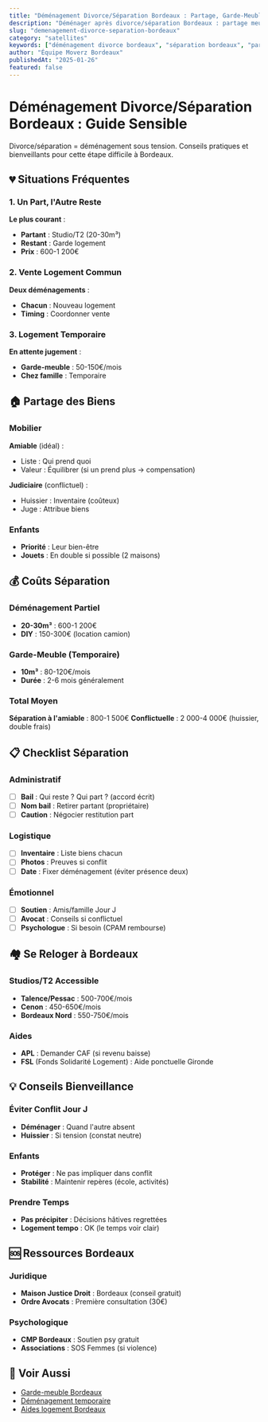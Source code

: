 ```yaml
---
title: "Déménagement Divorce/Séparation Bordeaux : Partage, Garde-Meuble, Conseils"
description: "Déménager après divorce/séparation Bordeaux : partage meubles, logement temporaire, garde-meuble, enfants. Conseils juridiques et pratiques."
slug: "demenagement-divorce-separation-bordeaux"
category: "satellites"
keywords: ["déménagement divorce bordeaux", "séparation bordeaux", "partage meubles divorce", "garde-meuble divorce", "déménagement séparation"]
author: "Équipe Moverz Bordeaux"
publishedAt: "2025-01-26"
featured: false
---
```


# Déménagement Divorce/Séparation Bordeaux : Guide Sensible

Divorce/séparation = déménagement sous tension. Conseils pratiques et bienveillants pour cette étape difficile à Bordeaux.

## 💔 Situations Fréquentes

### 1. Un Part, l'Autre Reste
**Le plus courant** :
- **Partant** : Studio/T2 (20-30m³)
- **Restant** : Garde logement
- **Prix** : 600-1 200€

### 2. Vente Logement Commun
**Deux déménagements** :
- **Chacun** : Nouveau logement
- **Timing** : Coordonner vente

### 3. Logement Temporaire
**En attente jugement** :
- **Garde-meuble** : 50-150€/mois
- **Chez famille** : Temporaire

## 🏠 Partage des Biens

### Mobilier
**Amiable** (idéal) :
- Liste : Qui prend quoi
- Valeur : Équilibrer (si un prend plus → compensation)

**Judiciaire** (conflictuel) :
- Huissier : Inventaire (coûteux)
- Juge : Attribue biens

### Enfants
- **Priorité** : Leur bien-être
- **Jouets** : En double si possible (2 maisons)

## 💰 Coûts Séparation

### Déménagement Partiel
- **20-30m³** : 600-1 200€
- **DIY** : 150-300€ (location camion)

### Garde-Meuble (Temporaire)
- **10m³** : 80-120€/mois
- **Durée** : 2-6 mois généralement

### Total Moyen
**Séparation à l'amiable** : 800-1 500€
**Conflictuelle** : 2 000-4 000€ (huissier, double frais)

## 📋 Checklist Séparation

### Administratif
- [ ] **Bail** : Qui reste ? Qui part ? (accord écrit)
- [ ] **Nom bail** : Retirer partant (propriétaire)
- [ ] **Caution** : Négocier restitution part

### Logistique
- [ ] **Inventaire** : Liste biens chacun
- [ ] **Photos** : Preuves si conflit
- [ ] **Date** : Fixer déménagement (éviter présence deux)

### Émotionnel
- [ ] **Soutien** : Amis/famille Jour J
- [ ] **Avocat** : Conseils si conflictuel
- [ ] **Psychologue** : Si besoin (CPAM rembourse)

## 🏘️ Se Reloger à Bordeaux

### Studios/T2 Accessible
- **Talence/Pessac** : 500-700€/mois
- **Cenon** : 450-650€/mois
- **Bordeaux Nord** : 550-750€/mois

### Aides
- **APL** : Demander CAF (si revenu baisse)
- **FSL** (Fonds Solidarité Logement) : Aide ponctuelle Gironde

## 💡 Conseils Bienveillance

### Éviter Conflit Jour J
- **Déménager** : Quand l'autre absent
- **Huissier** : Si tension (constat neutre)

### Enfants
- **Protéger** : Ne pas impliquer dans conflit
- **Stabilité** : Maintenir repères (école, activités)

### Prendre Temps
- **Pas précipiter** : Décisions hâtives regrettées
- **Logement tempo** : OK (le temps voir clair)

## 🆘 Ressources Bordeaux

### Juridique
- **Maison Justice Droit** : Bordeaux (conseil gratuit)
- **Ordre Avocats** : Première consultation (30€)

### Psychologique
- **CMP Bordeaux** : Soutien psy gratuit
- **Associations** : SOS Femmes (si violence)

## 🔗 Voir Aussi

- [Garde-meuble Bordeaux](/blog/satellites/garde-meuble-bordeaux-prix)
- [Déménagement temporaire](/blog/satellites/demenagement-temporaire-bordeaux)
- [Aides logement Bordeaux](/blog/satellites/aides-logement-bordeaux)

